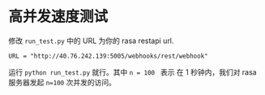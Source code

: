 # 高并发速度测试

修改 `run_test.py` 中的 URL 为你的 rasa restapi url.

```
URL = "http://40.76.242.139:5005/webhooks/rest/webhook"
```

运行 `python run_test.py` 就行。其中 `n = 100 ` 表示 在 1 秒钟内，我们对 rasa 服务器发起 `n=100` 次并发的访问。